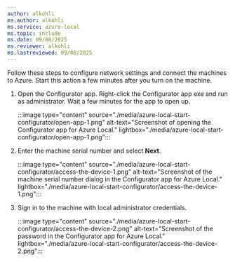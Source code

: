 ```yaml
---
author: alkohli
ms.author: alkohli
ms.service: azure-local
ms.topic: include
ms.date: 09/08/2025
ms.reviewer: alkohli
ms.lastreviewed: 09/08/2025
---
```


Follow these steps to configure network settings and connect the machines to Azure. Start this action a few minutes after you turn on the machine.

1. Open the Configurator app. Right-click the Configurator app exe and run as administrator. Wait a few minutes for the app to open up.

   :::image type="content" source="./media/azure-local-start-configurator/open-app-1.png" alt-text="Screenshot of opening the Configurator app for Azure Local." lightbox="./media/azure-local-start-configurator/open-app-1.png":::

1. Enter the machine serial number and select **Next**.

   :::image type="content" source="./media/azure-local-start-configurator/access-the-device-1.png" alt-text="Screenshot of the machine serial number dialog in the Configurator app for Azure Local." lightbox="./media/azure-local-start-configurator/access-the-device-1.png":::

1. Sign in to the machine with local administrator credentials.

   :::image type="content" source="./media/azure-local-start-configurator/access-the-device-2.png" alt-text="Screenshot of the password in the Configurator app for Azure Local." lightbox="./media/azure-local-start-configurator/access-the-device-2.png":::

